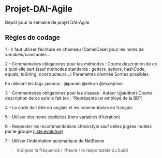 # Projet-DAI-Agile
Dépôt pour la semaine de projet DAI-Agile 

## Règles de codage
1 - Il faut utiliser l’écriture en chameau (CamelCase) pour les noms de variables/constantes…

2 - Commentaires obligatoires pour les méthodes : 
Courte description de ce à quoi elle sert (sauf méthodes standards : getters, setters, hashCode, equals, toString, constructeurs...)
Paramètres d’entrée
Sorties possibles

En utilisant les tags javadoc : 
@param
@return 
@exception

3 - Commentaires obligatoires pour les classes :
Auteur (@author)
Courte description de ce qu’elle fait (ex : “Représente un employé de la BD”)

4 - Le code doit être en anglais et les commentaires en français

5 - Utiliser des noms explicites (hors variables d’itération)

6 - Respecter les recommandations checkstyle sauf celles jugées inutiles par le groupe [(liste évolutive)](https://docs.google.com/document/d/1N63eKuNidrB0On0GmnTqaHkSX9iAUfepI-8DCvjgV2s/)

7 - Utiliser l’indentation automatique de NetBeans

> Indiquer la fréquence / l'heure / le responsable du build
